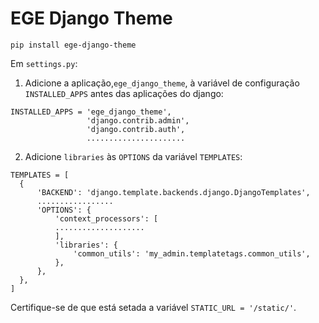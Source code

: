 # EGE Django Theme

```
pip install ege-django-theme
```

Em ```settings.py```:

  1. Adicione a aplicação,```ege_django_theme```, à variável de configuração ```INSTALLED_APPS``` antes das aplicações do django:

  ```
  INSTALLED_APPS = 'ege_django_theme',
                   'django.contrib.admin',
                   'django.contrib.auth',
                   ......................
  ```
  2. Adicione ```libraries``` às ```OPTIONS``` da variável ```TEMPLATES```:
  
  ```
  TEMPLATES = [
    {
        'BACKEND': 'django.template.backends.django.DjangoTemplates',
        .................
        'OPTIONS': {
            'context_processors': [
            ....................
            ],
            'libraries': {
                'common_utils': 'my_admin.templatetags.common_utils',
            },
        },
    },
  ]
  ```
  
Certifique-se de que está setada a variável ```STATIC_URL = '/static/'```.
